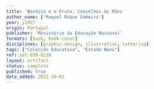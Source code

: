```yaml
---
title: 'Bendito é o Fruto. Conselhos às Mães'
author_name: ['Raquel Roque Gameiro']
year: y1957
origin: Portugal
publisher: 'Ministério da Educação Nacional'
formats: [book, book-cover]
disciplines: [graphic-design, illustration, lettering]
tags: ["Colecção Educativa", "Estado Novo"]
ref: sol-030-0159
layout: artifact
status: complete
published: true
date_added: 2022-10-01
---
```

